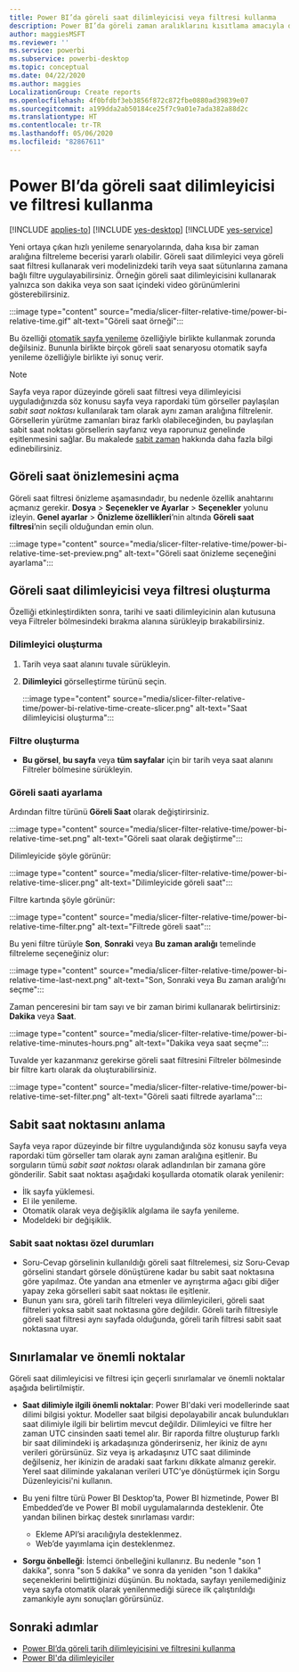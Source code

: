 ```yaml
---
title: Power BI’da göreli saat dilimleyicisi veya filtresi kullanma
description: Power BI’da göreli zaman aralıklarını kısıtlama amacıyla dilimleyicileri veya filtreleri kullanmayı öğrenin.
author: maggiesMSFT
ms.reviewer: ''
ms.service: powerbi
ms.subservice: powerbi-desktop
ms.topic: conceptual
ms.date: 04/22/2020
ms.author: maggies
LocalizationGroup: Create reports
ms.openlocfilehash: 4f0bfdbf3eb3856f872c872fbe0880ad39839e07
ms.sourcegitcommit: a199dda2ab50184ce25f7c9a01e7ada382a88d2c
ms.translationtype: HT
ms.contentlocale: tr-TR
ms.lasthandoff: 05/06/2020
ms.locfileid: "82867611"
---
```

# <a name="use-a-relative-time-slicer-and-filter-in-power-bi"></a>Power BI’da göreli saat dilimleyicisi ve filtresi kullanma

[!INCLUDE [applies-to](../includes/applies-to.md)] [!INCLUDE [yes-desktop](../includes/yes-desktop.md)] [!INCLUDE [yes-service](../includes/yes-service.md)]

Yeni ortaya çıkan hızlı yenileme senaryolarında, daha kısa bir zaman aralığına filtreleme becerisi yararlı olabilir. Göreli saat dilimleyici veya göreli saat filtresi kullanarak veri modelinizdeki tarih veya saat sütunlarına zamana bağlı filtre uygulayabilirsiniz. Örneğin göreli saat dilimleyicisini kullanarak yalnızca son dakika veya son saat içindeki video görünümlerini gösterebilirsiniz. 

:::image type="content" source="media/slicer-filter-relative-time/power-bi-relative-time.gif" alt-text="Göreli saat örneği":::

Bu özelliği [otomatik sayfa yenileme](../desktop-automatic-page-refresh.md) özelliğiyle birlikte kullanmak zorunda değilsiniz. Bununla birlikte birçok göreli saat senaryosu otomatik sayfa yenileme özelliğiyle birlikte iyi sonuç verir.  

> [!NOTE]
> Sayfa veya rapor düzeyinde göreli saat filtresi veya dilimleyicisi uyguladığınızda söz konusu sayfa veya rapordaki tüm görseller paylaşılan *sabit saat noktası* kullanılarak tam olarak aynı zaman aralığına filtrelenir. Görsellerin yürütme zamanları biraz farklı olabileceğinden, bu paylaşılan sabit saat noktası görsellerin sayfanız veya raporunuz genelinde eşitlenmesini sağlar. Bu makalede [sabit zaman](#understanding-anchor-time) hakkında daha fazla bilgi edinebilirsiniz.

## <a name="turn-on-relative-time-preview"></a>Göreli saat önizlemesini açma

Göreli saat filtresi önizleme aşamasındadır, bu nedenle özellik anahtarını açmanız gerekir. **Dosya** > **Seçenekler ve Ayarlar** > **Seçenekler** yolunu izleyin. **Genel ayarlar** > **Önizleme özellikleri**’nin altında **Göreli saat filtresi**’nin seçili olduğundan emin olun.

:::image type="content" source="media/slicer-filter-relative-time/power-bi-relative-time-set-preview.png" alt-text="Göreli saat önizleme seçeneğini ayarlama":::

## <a name="create-a-relative-time-slicer-or-filter"></a>Göreli saat dilimleyicisi veya filtresi oluşturma

Özelliği etkinleştirdikten sonra, tarihi ve saati dilimleyicinin alan kutusuna veya Filtreler bölmesindeki bırakma alanına sürükleyip bırakabilirsiniz. 

### <a name="create-a-slicer"></a>Dilimleyici oluşturma

1. Tarih veya saat alanını tuvale sürükleyin.

2. **Dilimleyici** görselleştirme türünü seçin.

    :::image type="content" source="media/slicer-filter-relative-time/power-bi-relative-time-create-slicer.png" alt-text="Saat dilimleyicisi oluşturma":::

### <a name="create-a-filter"></a>Filtre oluşturma
 
- **Bu görsel**, **bu sayfa** veya **tüm sayfalar** için bir tarih veya saat alanını Filtreler bölmesine sürükleyin.

### <a name="set-relative-time"></a>Göreli saati ayarlama 

Ardından filtre türünü **Göreli Saat** olarak değiştirirsiniz.

:::image type="content" source="media/slicer-filter-relative-time/power-bi-relative-time-set.png" alt-text="Göreli saat olarak değiştirme":::
 
Dilimleyicide şöyle görünür:

:::image type="content" source="media/slicer-filter-relative-time/power-bi-relative-time-slicer.png" alt-text="Dilimleyicide göreli saat":::

Filtre kartında şöyle görünür: 

:::image type="content" source="media/slicer-filter-relative-time/power-bi-relative-time-filter.png" alt-text="Filtrede göreli saat":::
 
Bu yeni filtre türüyle **Son**, **Sonraki** veya **Bu zaman aralığı** temelinde filtreleme seçeneğiniz olur: 

:::image type="content" source="media/slicer-filter-relative-time/power-bi-relative-time-last-next.png" alt-text="Son, Sonraki veya Bu zaman aralığı’nı seçme":::
 
Zaman penceresini bir tam sayı ve bir zaman birimi kullanarak belirtirsiniz: **Dakika** veya **Saat**.
 
:::image type="content" source="media/slicer-filter-relative-time/power-bi-relative-time-minutes-hours.png" alt-text="Dakika veya saat seçme":::

Tuvalde yer kazanmanız gerekirse göreli saat filtresini Filtreler bölmesinde bir filtre kartı olarak da oluşturabilirsiniz.

:::image type="content" source="media/slicer-filter-relative-time/power-bi-relative-time-set-filter.png" alt-text="Göreli saati filtrede ayarlama":::
 
## <a name="understanding-anchor-time"></a>Sabit saat noktasını anlama

Sayfa veya rapor düzeyinde bir filtre uygulandığında söz konusu sayfa veya rapordaki tüm görseller tam olarak aynı zaman aralığına eşitlenir. Bu sorguların tümü *sabit saat noktası* olarak adlandırılan bir zamana göre gönderilir. Sabit saat noktası aşağıdaki koşullarda otomatik olarak yenilenir:

- İlk sayfa yüklemesi.
- El ile yenileme.
- Otomatik olarak veya değişiklik algılama ile sayfa yenileme.
- Modeldeki bir değişiklik.

### <a name="anchor-time-exceptions"></a>Sabit saat noktası özel durumları

- Soru-Cevap görselinin kullanıldığı göreli saat filtrelemesi, siz Soru-Cevap görselini standart görsele dönüştürene kadar bu sabit saat noktasına göre yapılmaz. Öte yandan ana etmenler ve ayrıştırma ağacı gibi diğer yapay zeka görselleri sabit saat noktası ile eşitlenir. 
- Bunun yanı sıra, göreli tarih filtreleri veya dilimleyicileri, göreli saat filtreleri yoksa sabit saat noktasına göre değildir. Göreli tarih filtresiyle göreli saat filtresi aynı sayfada olduğunda, göreli tarih filtresi sabit saat noktasına uyar.

## <a name="limitations-and-considerations"></a>Sınırlamalar ve önemli noktalar

Göreli saat dilimleyicisi ve filtresi için geçerli sınırlamalar ve önemli noktalar aşağıda belirtilmiştir.

- **Saat dilimiyle ilgili önemli noktalar**: Power BI'daki veri modellerinde saat dilimi bilgisi yoktur. Modeller saat bilgisi depolayabilir ancak bulundukları saat dilimiyle ilgili bir belirtim mevcut değildir. Dilimleyici ve filtre her zaman UTC cinsinden saati temel alır. Bir raporda filtre oluşturup farklı bir saat dilimindeki iş arkadaşınıza gönderirseniz, her ikiniz de aynı verileri görürsünüz. Siz veya iş arkadaşınız UTC saat diliminde değilseniz, her ikinizin de aradaki saat farkını dikkate almanız gerekir. Yerel saat diliminde yakalanan verileri UTC’ye dönüştürmek için Sorgu Düzenleyicisi'ni kullanın.
- Bu yeni filtre türü Power BI Desktop’ta, Power BI hizmetinde, Power BI Embedded’de ve Power BI mobil uygulamalarında desteklenir. Öte yandan bilinen birkaç destek sınırlaması vardır:

    - Ekleme API’si aracılığıyla desteklenmez.
    - Web’de yayımlama için desteklenmez.

- **Sorgu önbelleği**: İstemci önbelleğini kullanırız. Bu nedenle "son 1 dakika", sonra "son 5 dakika" ve sonra da yeniden "son 1 dakika" seçeneklerini belirttiğinizi düşünün. Bu noktada, sayfayı yenilemediğiniz veya sayfa otomatik olarak yenilenmediği sürece ilk çalıştırıldığı zamankiyle aynı sonuçları görürsünüz.

## <a name="next-steps"></a>Sonraki adımlar

- [Power BI’da göreli tarih dilimleyicisini ve filtresini kullanma](../visuals/desktop-slicer-filter-date-range.md)
- [Power BI'da dilimleyiciler](../visuals/power-bi-visualization-slicers.md)

